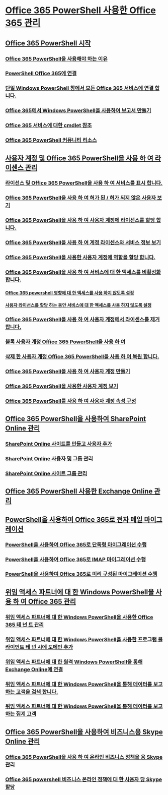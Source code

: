 
# [Office 365 PowerShell 사용한 Office 365 관리](manage-office-365-with-office-365-powershell.md)
## [Office 365 PowerShell 시작](getting-started-with-office-365-powershell.md)
### [Office 365 PowerShell을 사용해야 하는 이유](why-you-need-to-use-office-365-powershell.md)
### [PowerShell Office 365에 연결](connect-to-office-365-powershell.md)
### [단일 Windows PowerShell 창에서 모든 Office 365 서비스에 연결 합니다.](connect-to-all-office-365-services-in-a-single-windows-powershell-window.md)
### [Office 365에서 Windows PowerShell을 사용하여 보고서 만들기](use-windows-powershell-to-create-reports-in-office-365.md)
### [Office 365 서비스에 대한 cmdlet 참조](cmdlet-references-for-office-365-services.md)
### [Office 365 PowerShell 커뮤니티 리소스](office-365-powershell-community-resources.md)
## [사용자 계정 및 Office 365 PowerShell을 사용 하 여 라이센스 관리](manage-user-accounts-and-licenses-with-office-365-powershell.md)
### [라이선스 및 Office 365 PowerShell을 사용 하 여 서비스를 표시 합니다.](view-licenses-and-services-with-office-365-powershell.md)
### [Office 365 PowerShell을 사용 하 여 허가 된 / 허가 되지 않은 사용자 보기](view-licensed-and-unlicensed-users-with-office-365-powershell.md)
### [Office 365 PowerShell을 사용 하 여 사용자 계정에 라이선스를 할당 합니다.](assign-licenses-to-user-accounts-with-office-365-powershell.md)
### [Office 365 PowerShell을 사용 하 여 계정 라이센스와 서비스 정보 보기](view-account-license-and-service-details-with-office-365-powershell.md)
### [Office 365 PowerShell을 사용한 사용자 계정에 역할을 할당 합니다.](assign-roles-to-user-accounts-with-office-365-powershell.md)
### [Office 365 PowerShell을 사용 하 여 서비스에 대 한 액세스를 비활성화 합니다.](disable-access-to-services-with-office-365-powershell.md)
#### [Office 365 powershell 영향에 대 한 액세스를 사용 하지 않도록 설정](disable-access-to-sway-with-office-365-powershell.md)
#### [사용자 라이선스를 할당 하는 동안 서비스에 대 한 액세스를 사용 하지 않도록 설정](disable-access-to-services-while-assigning-user-licenses.md)
### [Office 365 PowerShell을 사용 하 여 사용자 계정에서 라이센스를 제거 합니다.](remove-licenses-from-user-accounts-with-office-365-powershell.md)
### [블록 사용자 계정 Office 365 PowerShell을 사용 하 여](block-user-accounts-with-office-365-powershell.md)
### [삭제 한 사용자 계정 Office 365 PowerShell을 사용 하 여 복원 합니다.](delete-and-restore-user-accounts-with-office-365-powershell.md)
### [Office 365 PowerShell을 사용 하 여 사용자 계정 만들기](create-user-accounts-with-office-365-powershell.md)
### [Office 365 PowerShell을 사용한 사용자 계정 보기](view-user-accounts-with-office-365-powershell.md)
### [Office 365 PowerShell를 사용 하 여 사용자 계정 속성 구성](configure-user-account-properties-with-office-365-powershell.md)
## [Office 365 PowerShell을 사용하여 SharePoint Online 관리](manage-sharepoint-online-with-office-365-powershell.md)
### [SharePoint Online 사이트를 만들고 사용자 추가](create-sharepoint-sites-and-add-users-with-powershell.md)
### [SharePoint Online 사용자 및 그룹 관리](manage-sharepoint-users-and-groups-with-powershell.md)
### [SharePoint Online 사이트 그룹 관리](manage-sharepoint-site-groups-with-powershell.md)
## [Office 365 PowerShell 사용한 Exchange Online 관리](manage-exchange-online-with-office-365-powershell.md)
## [PowerShell을 사용하여 Office 365로 전자 메일 마이그레이션](use-powershell-for-email-migration-to-office-365.md)
### [PowerShell을 사용하여 Office 365로 단독형 마이그레이션 수행](use-powershell-to-perform-a-cutover-migration-to-office-365.md)
### [PowerShell을 사용하여 Office 365로 IMAP 마이그레이션 수행](use-powershell-to-perform-an-imap-migration-to-office-365.md)
### [PowerShell을 사용하여 Office 365로 미리 구성된 마이그레이션 수행](use-powershell-to-perform-a-staged-migration-to-office-365.md)
## [위임 액세스 파트너에 대 한 Windows PowerShell을 사용 하 여 Office 365 관리](manage-office-365-with-windows-powershell-for-delegated-access-permissions-dap-p.md)
### [위임 액세스 파트너에 대 한 Windows PowerShell을 사용한 Office 365 테 넌 트 관리](manage-office-365-tenants-with-windows-powershell-for-delegated-access-permissio.md)
### [위임 액세스 파트너에 대 한 Windows PowerShell을 사용한 프로그램 클라이언트 테 넌 시에 도메인 추가](add-a-domain-to-a-client-tenancy-with-windows-powershell-for-delegated-access-pe.md)
### [위임 액세스 파트너에 대 한 원격 Windows PowerShell을 통해 Exchange Online에 연결](connect-to-exchange-online-tenants-with-remote-windows-powershell-for-delegated.md)
### [위임 액세스 파트너에 대 한 Windows PowerShell을 통해 데이터를 보고 하는 고객을 검색 합니다.](retrieve-customer-tenant-reporting-data-with-windows-powershell-for-delegated-ac.md)
### [위임 액세스 파트너에 대 한 Windows PowerShell을 통해 데이터를 보고 하는 집계 고객](aggregate-customer-reporting-data-via-windows-powershell-for-delegated-access-pe.md)
## [Office 365 PowerShell을 사용하여 비즈니스용 Skype Online 관리](manage-skype-for-business-online-with-office-365-powershell.md)
### [Office 365 PowerShell을 사용 하 여 온라인 비즈니스 정책을 용 Skype 관리](manage-skype-for-business-online-policies-with-office-365-powershell.md)
### [Office 365 powershell 비즈니스 온라인 정책에 대 한 사용자 당 Skype 할당](assign-per-user-skype-for-business-online-policies-with-office-365-powershell.md)

